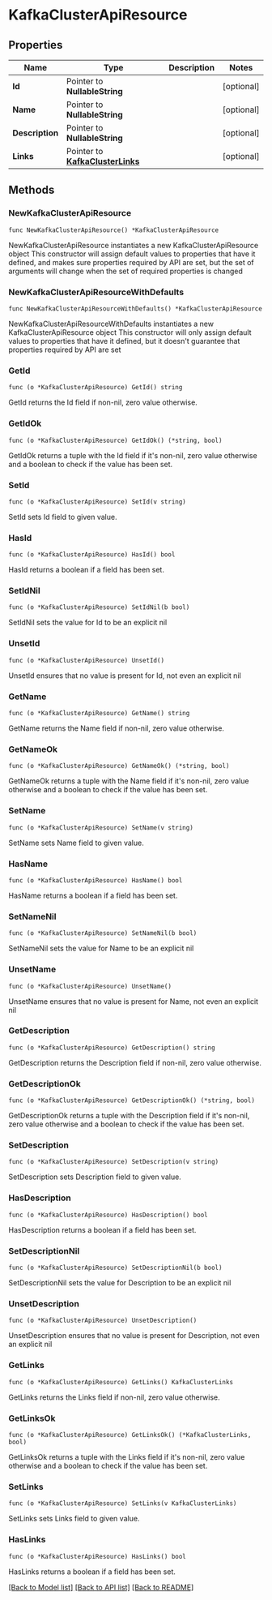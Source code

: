 # KafkaClusterApiResource

## Properties

Name | Type | Description | Notes
------------ | ------------- | ------------- | -------------
**Id** | Pointer to **NullableString** |  | [optional] 
**Name** | Pointer to **NullableString** |  | [optional] 
**Description** | Pointer to **NullableString** |  | [optional] 
**Links** | Pointer to [**KafkaClusterLinks**](KafkaClusterLinks.md) |  | [optional] 

## Methods

### NewKafkaClusterApiResource

`func NewKafkaClusterApiResource() *KafkaClusterApiResource`

NewKafkaClusterApiResource instantiates a new KafkaClusterApiResource object
This constructor will assign default values to properties that have it defined,
and makes sure properties required by API are set, but the set of arguments
will change when the set of required properties is changed

### NewKafkaClusterApiResourceWithDefaults

`func NewKafkaClusterApiResourceWithDefaults() *KafkaClusterApiResource`

NewKafkaClusterApiResourceWithDefaults instantiates a new KafkaClusterApiResource object
This constructor will only assign default values to properties that have it defined,
but it doesn't guarantee that properties required by API are set

### GetId

`func (o *KafkaClusterApiResource) GetId() string`

GetId returns the Id field if non-nil, zero value otherwise.

### GetIdOk

`func (o *KafkaClusterApiResource) GetIdOk() (*string, bool)`

GetIdOk returns a tuple with the Id field if it's non-nil, zero value otherwise
and a boolean to check if the value has been set.

### SetId

`func (o *KafkaClusterApiResource) SetId(v string)`

SetId sets Id field to given value.

### HasId

`func (o *KafkaClusterApiResource) HasId() bool`

HasId returns a boolean if a field has been set.

### SetIdNil

`func (o *KafkaClusterApiResource) SetIdNil(b bool)`

 SetIdNil sets the value for Id to be an explicit nil

### UnsetId
`func (o *KafkaClusterApiResource) UnsetId()`

UnsetId ensures that no value is present for Id, not even an explicit nil
### GetName

`func (o *KafkaClusterApiResource) GetName() string`

GetName returns the Name field if non-nil, zero value otherwise.

### GetNameOk

`func (o *KafkaClusterApiResource) GetNameOk() (*string, bool)`

GetNameOk returns a tuple with the Name field if it's non-nil, zero value otherwise
and a boolean to check if the value has been set.

### SetName

`func (o *KafkaClusterApiResource) SetName(v string)`

SetName sets Name field to given value.

### HasName

`func (o *KafkaClusterApiResource) HasName() bool`

HasName returns a boolean if a field has been set.

### SetNameNil

`func (o *KafkaClusterApiResource) SetNameNil(b bool)`

 SetNameNil sets the value for Name to be an explicit nil

### UnsetName
`func (o *KafkaClusterApiResource) UnsetName()`

UnsetName ensures that no value is present for Name, not even an explicit nil
### GetDescription

`func (o *KafkaClusterApiResource) GetDescription() string`

GetDescription returns the Description field if non-nil, zero value otherwise.

### GetDescriptionOk

`func (o *KafkaClusterApiResource) GetDescriptionOk() (*string, bool)`

GetDescriptionOk returns a tuple with the Description field if it's non-nil, zero value otherwise
and a boolean to check if the value has been set.

### SetDescription

`func (o *KafkaClusterApiResource) SetDescription(v string)`

SetDescription sets Description field to given value.

### HasDescription

`func (o *KafkaClusterApiResource) HasDescription() bool`

HasDescription returns a boolean if a field has been set.

### SetDescriptionNil

`func (o *KafkaClusterApiResource) SetDescriptionNil(b bool)`

 SetDescriptionNil sets the value for Description to be an explicit nil

### UnsetDescription
`func (o *KafkaClusterApiResource) UnsetDescription()`

UnsetDescription ensures that no value is present for Description, not even an explicit nil
### GetLinks

`func (o *KafkaClusterApiResource) GetLinks() KafkaClusterLinks`

GetLinks returns the Links field if non-nil, zero value otherwise.

### GetLinksOk

`func (o *KafkaClusterApiResource) GetLinksOk() (*KafkaClusterLinks, bool)`

GetLinksOk returns a tuple with the Links field if it's non-nil, zero value otherwise
and a boolean to check if the value has been set.

### SetLinks

`func (o *KafkaClusterApiResource) SetLinks(v KafkaClusterLinks)`

SetLinks sets Links field to given value.

### HasLinks

`func (o *KafkaClusterApiResource) HasLinks() bool`

HasLinks returns a boolean if a field has been set.


[[Back to Model list]](../README.md#documentation-for-models) [[Back to API list]](../README.md#documentation-for-api-endpoints) [[Back to README]](../README.md)


